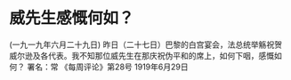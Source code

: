 # 威先生感慨何如？
(一九一九年六月二十九日)
昨日（二十七日）巴黎的白宫宴会，法总统举觞祝贺威尔逊及各代表。我不知那位威先生在那庆祝伪平和的席上，如何下咽，感慨如何？
署名：常
《每周评论》第28号
1919年6月29日

